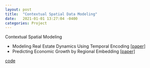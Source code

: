 ```yaml
---
layout: post
title:  "Contextual Spatial Data Modeling"
date:   2021-01-01 13:27:04 -0400
categories: Project
---
```


Contextual Spatial Modeling<br>

- Modeling Real Estate Dynamics Using Temporal Encoding <a href="">[paper]</a>
- Predicting Economic Growth by Regional Embedding <a href="https://dl.acm.org/doi/abs/10.1145/3340531.3411882">[paper]</a>

[code]()

